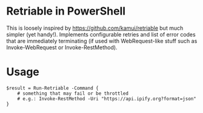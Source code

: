 # Retriable in PowerShell
This is loosely inspired by https://github.com/kamui/retriable but much simpler (yet handy!). Implements configurable retries and list of error codes that are immediately terminating (if used with WebRequest-like stuff such as Invoke-WebRequest or Invoke-RestMethod).

# Usage
```
$result = Run-Retriable -Command {
    # something that may fail or be throttled
    # e.g.: Invoke-RestMethod -Uri "https://api.ipify.org?format=json"      
}
```
